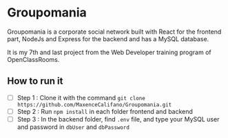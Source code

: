 # Groupomania

Groupomania is a corporate social network built with React for the frontend part, NodeJs and Express for the backend and has a MySQL database.

It is my 7th and last project from the Web Developer training program of OpenClassRooms.

## How to run it

- [ ] Step 1 : Clone it with the command `git clone https://github.com/MaxenceCalifano/Groupomania.git`
- [ ] Step 2 : Run `npm install` in each folder frontend and backend
- [ ] Step 3 : In the backend folder, find `.env` file, and type your MySQL user and password in `dbUser` and `dbPassword`
